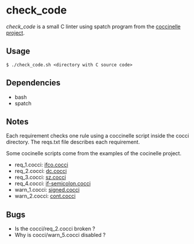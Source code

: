 # check_code
*check_code* is a small C linter using spatch program from the [coccinelle project](https://github.com/coccinelle/coccinelle).

## Usage

```console
$ ./check_code.sh <directory with C source code>
```

## Dependencies

* bash
* spatch

## Notes

Each requirement checks one rule using a coccinelle script inside the cocci
directory. The reqs.txt file describes each requirement.

Some cocinelle scripts come from the examples of the cocinelle project.
* req_1.cocci: [ifco.cocci](https://github.com/coccinelle/coccinellery/tree/master/ifcol/ifcol.cocci)
* req_2.cocci: [dc.cocci](https://github.com/coccinelle/coccinellery/blob/master/double_call/dc.cocci)
* req_3.cocci: [sz.cocci](https://github.com/coccinelle/coccinellery/blob/master/sz/sz.cocci)
* req_4.cocci: [if-semicolon.cocci](https://github.com/coccinelle/coccinellery/blob/master/if-semicolon/if-semicolon.cocci)
* warn_1.cocci: [signed.cocci](https://github.com/coccinelle/coccinellery/blob/master/signed/signed.cocci)
* warn_2.cocci: [cont.cocci](https://github.com/coccinelle/coccinellery/blob/master/drop_continue/cont.cocci)

## Bugs

* Is the cocci/req_2.cocci broken ?
* Why is cocci/warn_5.cocci disabled ?
